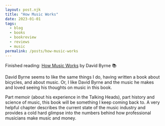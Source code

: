 ```yaml
---
layout: post.njk
title: "How Music Works"
date: 2023-01-01
tags: 
  - blog
  - books
  - bookreview
  - reviews
  - music
permalink: /posts/how-music-works
---
```

Finished reading: [How Music Works](https://micro.blog/books/9780804188944) by David Byrne 📚

David Byrne seems to like the same things I do, having written a book about bicycles, and about music. Or, I like David Byrne and the music he makes and loved seeing his thoughts on music in this book.

Part memoir (about his experience in the Talking Heads), part history and science of music, this book will be something I keep coming back to. A very helpful chapter describes the current state of the music industry and provides a cold hard glimpse into the numbers behind how professional musicians make music and money. 
